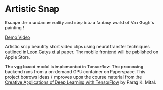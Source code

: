 # Artistic Snap

Escape the mundanne reality and step into a fantasy world of Van Gogh's painting !

[Demo Video](https://youtu.be/m8rFymXTjbk)

Artistic snap beautify short video clips using neural transfer techniques outlined in [Leon Gatys et al](https://arxiv.org/abs/1508.06576) paper. The mobile frontend will be published on Apple Store.

The vgg based model is implemented in Tensorflow. The processing backend runs from a on-demand GPU container on Paperspace.  This project borrows  ideas / improves upon the course material from the  [Creative Applications of Deep Learning with TensorFlow](https://www.kadenze.com/courses/creative-applications-of-deep-learning-with-tensorflow/info) by Parag K. Mital.








